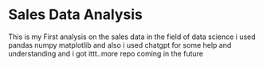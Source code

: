 # Sales Data Analysis 
 This is my First analysis on the sales data in the field of data science i used pandas numpy matplotlib and also i used chatgpt for some help and understanding and i got ittt..more repo coming in the future
